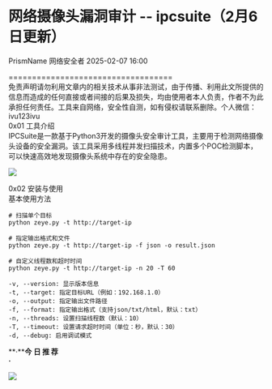 #  网络摄像头漏洞审计 -- ipcsuite（2月6日更新）   
PrismName  网络安全者   2025-02-07 16:00  
  
===================================  
免责声明请勿利用文章内的相关技术从事非法测试，由于传播、利用此文所提供的信息而造成的任何直接或者间接的后果及损失，均由使用者本人负责，作者不为此承担任何责任。工具来自网络，安全性自测，如有侵权请联系删除。个人微信：ivu123ivu  
0x01 工具介绍  
IPCSuite是一款基于Python3开发的摄像头安全审计工具，主要用于检测网络摄像头设备的安全漏洞。该工具采用多线程并发扫描技术，内置多个POC检测脚本，可以快速高效地发现摄像头系统中存在的安全隐患。  
  
![](https://mmbiz.qpic.cn/sz_mmbiz_png/0JJXjA8sicczEpyUZZ9H8QUXTYQI7fBMic9eEaicgdDqYLMlSaRtqZTWI2nTaicdqatYIoheZjczcVVtibyHKqpr6Ew/640?wx_fmt=png&from=appmsg "")  
  
0x02 安装与使用  
基本使用方法  
```
# 扫描单个目标
python zeye.py -t http://target-ip

# 指定输出格式和文件
python zeye.py -t http://target-ip -f json -o result.json

# 自定义线程数和超时时间
python zeye.py -t http://target-ip -n 20 -T 60
```  
```
-v, --version: 显示版本信息
-t, --target: 指定目标URL（例如：192.168.1.0）
-o, --output: 指定输出文件路径
-f, --format: 指定输出格式（支持json/txt/html，默认：txt）
-n, --threads: 设置扫描线程数（默认：10）
-T, --timeout: 设置请求超时时间（单位：秒，默认：30）
-d, --debug: 启用调试模式
```  
  
  
  
**·****今 日 推 荐**  
**·**  
  
  
![](https://mmbiz.qpic.cn/sz_mmbiz_png/0JJXjA8siccwYUcSEibv9UYsy4eVib1k9benmib7GQvePmd7fJeWg5XvyfHnibaz4dibuUtI0RxCD8ibwtxhUCupxTaUA/640?wx_fmt=png&from=appmsg "")  
  
  
